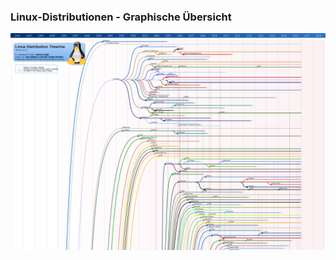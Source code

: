 ### Linux-Distributionen - Graphische Übersicht

<a href="https://upload.wikimedia.org/wikipedia/commons/1/1b/Linux_Distribution_Timeline.svg" target="_blank"><img src="../../images/Linux_Distribution_Timeline.svg.png"></a>